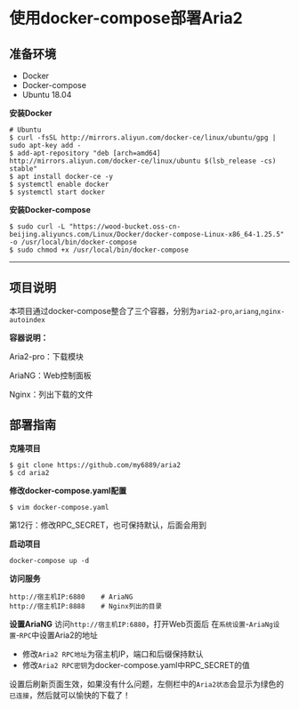 # 使用docker-compose部署Aria2

## 准备环境

* Docker
* Docker-compose
* Ubuntu 18.04

**安装Docker**

```
# Ubuntu
$ curl -fsSL http://mirrors.aliyun.com/docker-ce/linux/ubuntu/gpg | sudo apt-key add -
$ add-apt-repository "deb [arch=amd64] http://mirrors.aliyun.com/docker-ce/linux/ubuntu $(lsb_release -cs) stable"
$ apt install docker-ce -y
$ systemctl enable docker
$ systemctl start docker
```

**安装Docker-compose**

```
$ sudo curl -L "https://wood-bucket.oss-cn-beijing.aliyuncs.com/Linux/Docker/docker-compose-Linux-x86_64-1.25.5" -o /usr/local/bin/docker-compose
$ sudo chmod +x /usr/local/bin/docker-compose
```

---

## 项目说明
本项目通过docker-compose整合了三个容器，分别为`aria2-pro`,`ariang`,`nginx-autoindex`

**容器说明：**

Aria2-pro：下载模块

AriaNG：Web控制面板

Nginx：列出下载的文件

## 部署指南

**克隆项目**

```
$ git clone https://github.com/my6889/aria2
$ cd aria2
```

**修改docker-compose.yaml配置**

```
$ vim docker-compose.yaml
```

第12行：修改RPC_SECRET，也可保持默认，后面会用到

**启动项目**

```
docker-compose up -d 
```

**访问服务**

```
http://宿主机IP:6880    # AriaNG
http://宿主机IP:8888    # Nginx列出的目录
```

**设置AriaNG**
访问`http://宿主机IP:6880`，打开Web页面后
在`系统设置`-`AriaNg设置`-`RPC`中设置Aria2的地址

* 修改`Aria2 RPC地址`为宿主机IP，端口和后缀保持默认
* 修改`Aria2 RPC密钥`为docker-compose.yaml中RPC_SECRET的值

设置后刷新页面生效，如果没有什么问题，左侧栏中的`Aria2状态`会显示为绿色的`已连接`，然后就可以愉快的下载了！